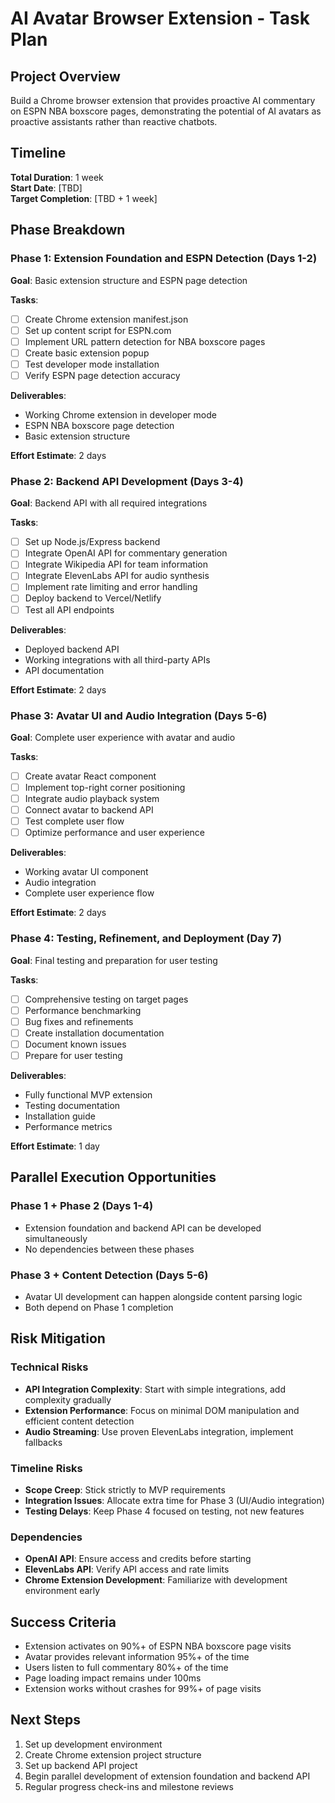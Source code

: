 # AI Avatar Browser Extension - Task Plan

## Project Overview
Build a Chrome browser extension that provides proactive AI commentary on ESPN NBA boxscore pages, demonstrating the potential of AI avatars as proactive assistants rather than reactive chatbots.

## Timeline
**Total Duration**: 1 week  
**Start Date**: [TBD]  
**Target Completion**: [TBD + 1 week]

## Phase Breakdown

### Phase 1: Extension Foundation and ESPN Detection (Days 1-2)
**Goal**: Basic extension structure and ESPN page detection

**Tasks**:
- [ ] Create Chrome extension manifest.json
- [ ] Set up content script for ESPN.com
- [ ] Implement URL pattern detection for NBA boxscore pages
- [ ] Create basic extension popup
- [ ] Test developer mode installation
- [ ] Verify ESPN page detection accuracy

**Deliverables**:
- Working Chrome extension in developer mode
- ESPN NBA boxscore page detection
- Basic extension structure

**Effort Estimate**: 2 days

### Phase 2: Backend API Development (Days 3-4)
**Goal**: Backend API with all required integrations

**Tasks**:
- [ ] Set up Node.js/Express backend
- [ ] Integrate OpenAI API for commentary generation
- [ ] Integrate Wikipedia API for team information
- [ ] Integrate ElevenLabs API for audio synthesis
- [ ] Implement rate limiting and error handling
- [ ] Deploy backend to Vercel/Netlify
- [ ] Test all API endpoints

**Deliverables**:
- Deployed backend API
- Working integrations with all third-party APIs
- API documentation

**Effort Estimate**: 2 days

### Phase 3: Avatar UI and Audio Integration (Days 5-6)
**Goal**: Complete user experience with avatar and audio

**Tasks**:
- [ ] Create avatar React component
- [ ] Implement top-right corner positioning
- [ ] Integrate audio playback system
- [ ] Connect avatar to backend API
- [ ] Test complete user flow
- [ ] Optimize performance and user experience

**Deliverables**:
- Working avatar UI component
- Audio integration
- Complete user experience flow

**Effort Estimate**: 2 days

### Phase 4: Testing, Refinement, and Deployment (Day 7)
**Goal**: Final testing and preparation for user testing

**Tasks**:
- [ ] Comprehensive testing on target pages
- [ ] Performance benchmarking
- [ ] Bug fixes and refinements
- [ ] Create installation documentation
- [ ] Document known issues
- [ ] Prepare for user testing

**Deliverables**:
- Fully functional MVP extension
- Testing documentation
- Installation guide
- Performance metrics

**Effort Estimate**: 1 day

## Parallel Execution Opportunities

### Phase 1 + Phase 2 (Days 1-4)
- Extension foundation and backend API can be developed simultaneously
- No dependencies between these phases

### Phase 3 + Content Detection (Days 5-6)
- Avatar UI development can happen alongside content parsing logic
- Both depend on Phase 1 completion

## Risk Mitigation

### Technical Risks
- **API Integration Complexity**: Start with simple integrations, add complexity gradually
- **Extension Performance**: Focus on minimal DOM manipulation and efficient content detection
- **Audio Streaming**: Use proven ElevenLabs integration, implement fallbacks

### Timeline Risks
- **Scope Creep**: Stick strictly to MVP requirements
- **Integration Issues**: Allocate extra time for Phase 3 (UI/Audio integration)
- **Testing Delays**: Keep Phase 4 focused on testing, not new features

### Dependencies
- **OpenAI API**: Ensure access and credits before starting
- **ElevenLabs API**: Verify API access and rate limits
- **Chrome Extension Development**: Familiarize with development environment early

## Success Criteria
- Extension activates on 90%+ of ESPN NBA boxscore page visits
- Avatar provides relevant information 95%+ of the time
- Users listen to full commentary 80%+ of the time
- Page loading impact remains under 100ms
- Extension works without crashes for 99%+ of page visits

## Next Steps
1. Set up development environment
2. Create Chrome extension project structure
3. Set up backend API project
4. Begin parallel development of extension foundation and backend API
5. Regular progress check-ins and milestone reviews
